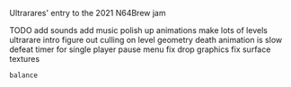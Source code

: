 
Ultrarares' entry to the 2021 N64Brew jam

TODO
    add sounds
    add music
    polish up animations
    make lots of levels
    ultrarare intro
    figure out culling on level geometry
    death animation is slow
    defeat timer for single player
    pause menu
    fix drop graphics
    fix surface textures

    balance